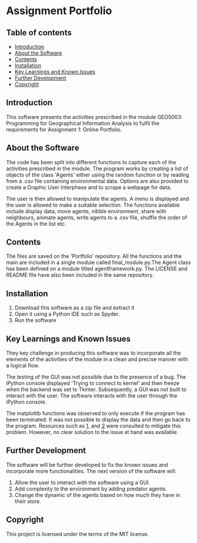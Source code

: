 # Assignment Portfolio

## Table of contents
* [Introduction](#Introduction)
* [About the Software](#About_the_Software)
* [Contents](#Contents)
* [Installation](#Installation)
* [Key Learnings and Known Issues](#Key_Learnings_and_Known_Issues)
* [Further Development](#Further_Development)
* [Copyright](#Copyright)

## Introduction
This software presents the activities prescribed in the module GEO5003: Programming for Geographical Information Analysis to fulfil the requirements for Assignment 1: Online Portfolio.

## About the Software

The code has been split into different functions to capture each of the activities prescribed in the module. The program works by creating a list of objects of the class 'Agents' either using the random function or by reading from a .csv file containing environmental data. Options are also provided to create a Graphic User Interphase and to scrape a webpage for data.

The user is then allowed to manipulate the agents. A menu is displayed and the user is allowed to make a suitable selection. The functions available include display data, move agents, nibble environment, share with neighbours, animate agents, write agents to a .csv file, shuffle the order of the Agents in the list etc.

## Contents 
The files are saved on the 'Portfolio' repository. All the functions and the main are included in a single module called final_module.py.The Agent class has been defined on a module titled agentframework.py. The LICENSE and README file have also been included in the same repository. 

## Installation
1. Download this software as a zip file and extract it
2. Open it using a Python IDE such as Spyder. 
3. Run the software 

## Key Learnings and Known Issues

They key challenge in producing this software was to incorporate all the elements of the activities of the module in a clean and precise manner with a logical flow. 

The testing of the GUI was not possible due to the presence of a bug. The iPython console displayed 'Trying to connect to kernel' and then freeze when the backend was set to Tkinter. Subsequently, a GUI was not built to interact with the user. The software interacts with the user through the iPython console. 

The matplotlib functions was observed to only execute if the program has been terminated. It was not possible to display the data and then go back to the program. Resources such as [1], and [2] were consulted to mitigate this problem. However, no clear solution to the issue at hand was available.

[1]: https://stackoverflow.com/questions/458209/is-there-a-way-to-detach-matplotlib-plots-so-that-the-computation-can-continue
[2]: https://stackoverflow.com/questions/17149646/matplotlib-force-plot-display-and-then-return-to-main-code

## Further Development 
The software will be further developed to fix the known issues and incorporate more functionalities. The next version of the software will:

1. Allow the user to interact with the software using a GUI.
2. Add complexity to the environment by adding predator agents.
3. Change the dynamic of the agents based on how much they have in their store.

## Copyright
This project is licensed under the terms of the MIT license. 

